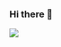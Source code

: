 ### Hi there 👋

<img
  src="https://cr-ss-service.azurewebsites.net/api/ScreenShot?widget=summary&username=joetifa2003"
/>

<!--
**joetifa2003/joetifa2003** is a ✨ _special_ ✨ repository because its `README.md` (this file) appears on your GitHub profile.

Here are some ideas to get you started:

- 🔭 I’m currently working on ...
- 🌱 I’m currently learning ...
- 👯 I’m looking to collaborate on ...
- 🤔 I’m looking for help with ...
- 💬 Ask me about ...
- 📫 How to reach me: ...
- 😄 Pronouns: ...
- ⚡ Fun fact: ...
-->
